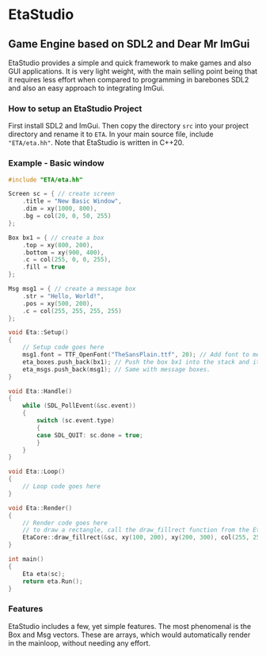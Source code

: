 # EtaStudio

## Game Engine based on SDL2 and Dear Mr ImGui
EtaStudio provides a simple and quick framework to make games and also GUI applications. It is very light weight, with the main selling point being that it requires less effort when compared to programming in barebones SDL2 and also an easy approach to integrating ImGui. 

### How to setup an EtaStudio Project
First install SDL2 and ImGui. Then copy the directory `src` into your project directory and rename it to `ETA`. In your main source file, include `"ETA/eta.hh"`. Note that EtaStudio is written in C++20. 

### Example - Basic window
```c++
#include "ETA/eta.hh"

Screen sc = { // create screen
	.title = "New Basic Window",
	.dim = xy(1000, 800),
	.bg = col(20, 0, 50, 255)
};

Box bx1 = { // create a box
	.top = xy(800, 200),
	.bottom = xy(900, 400),
	.c = col(255, 0, 0, 255),
	.fill = true
};

Msg msg1 = { // create a message box
	.str = "Hello, World!",
	.pos = xy(500, 200),
	.c = col(255, 255, 255, 255)
};

void Eta::Setup()
{
	// Setup code goes here
	msg1.font = TTF_OpenFont("TheSansPlain.ttf", 20); // Add font to message box
	eta_boxes.push_back(bx1); // Push the box bx1 into the stack and it will automatically be rendered. 
	eta_msgs.push_back(msg1); // Same with message boxes.
}

void Eta::Handle()
{
	while (SDL_PollEvent(&sc.event))
	{
		switch (sc.event.type)
		{
		case SDL_QUIT: sc.done = true;
		}
	}
}

void Eta::Loop()
{
	// Loop code goes here
}

void Eta::Render()
{
	// Render code goes here
	// to draw a rectangle, call the draw_fillrect function from the EtaCore library.
	EtaCore::draw_fillrect(&sc, xy(100, 200), xy(200, 300), col(255, 255, 0, 255));
}

int main()
{
	Eta eta(sc);
	return eta.Run();
}
```

### Features 
EtaStudio includes a few, yet simple features. The most phenomenal is the Box and Msg vectors. These are arrays, which would automatically render in the mainloop, without needing any effort. 